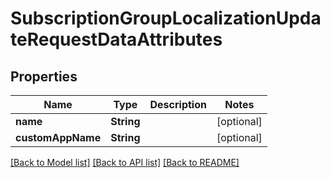 # SubscriptionGroupLocalizationUpdateRequestDataAttributes

## Properties
Name | Type | Description | Notes
------------ | ------------- | ------------- | -------------
**name** | **String** |  | [optional] 
**customAppName** | **String** |  | [optional] 

[[Back to Model list]](../README.md#documentation-for-models) [[Back to API list]](../README.md#documentation-for-api-endpoints) [[Back to README]](../README.md)


